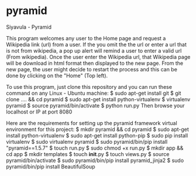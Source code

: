 # pyramid
Siyavula - Pyramid

This program welcomes any user to the Home page and request a Wikipedia link (url) from a user. If the you omit the the url or enter a url that is not from wikipedia, a pop up alert will remind a user to enter a valid url (From wikipedia). Once the user enter the Wikipedia url, that Wikipedia page will be download in html format then displayed to the new page. From the new page, the user might decide to restart the process and this can be done by clicking on the "Home" (Top left).

To use this program, just clone this repository and you can run these command on any Linux - Ubuntu machine:
$ sudo apt-get install git
$ git clone .... && cd pyramid 
$ sudo apt-get install python-virtualenv
$ virtualenv pyramid
$ source pyramid/bin/activate
$ python run.py
Then browse your localhost or IP at port 8080

Here are the requirements for setting up the pyramid framework virtual environment for this project:
$ mkdir pyramid && cd pyramid
$ sudo apt-get install python-virtualenv
$ sudo apt-get install python-pip
$ sudo pip install virtualenv
$ sudo virtualenv pyramid
$ sudo pyramid/bin/pip install "pyramid==1.5.7"
$ touch run.py
$ sudo chmod +x run.py
$ mkdir app && cd app
$ mkdir templates
$ touch __init__.py
$ touch views.py
$ source pyramid/bin/activate
$ sudo pyramid/bin/pip install pyramid_jinja2
$ sudo pyramid/bin/pip install BeautifulSoup
